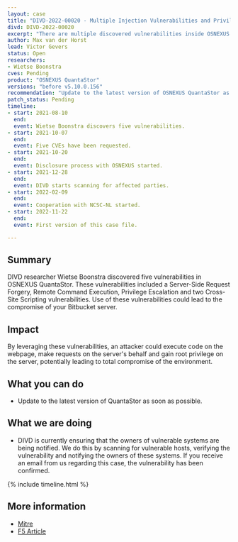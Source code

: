 ```yaml
---
layout: case
title: "DIVD-2022-00020 - Multiple Injection Vulnerabilities and Privilege Escalation in OSNEXUS QuantaStor"
divd: DIVD-2022-00020
excerpt: "There are multiple discovered vulnerabilities inside OSNEXUS QuantaStor involving injection (SSRF, XSS, RCE) and privilege escalation."
author: Max van der Horst
lead: Victor Gevers
status: Open
researchers:
- Wietse Boonstra
cves: Pending
product: "OSNEXUS QuantaStor"
versions: "before v5.10.0.156"
recommendation: "Update to the latest version of OSNEXUS QuantaStor as soon as possible."
patch_status: Pending
timeline:
- start: 2021-08-10
  end:
  event: Wietse Boonstra discovers five vulnerabilities.
- start: 2021-10-07
  end:
  event: Five CVEs have been requested.
- start: 2021-10-20
  end:
  event: Disclosure process with OSNEXUS started.
- start: 2021-12-28
  end:
  event: DIVD starts scanning for affected parties.
- start: 2022-02-09
  end:
  event: Cooperation with NCSC-NL started.
- start: 2022-11-22
  end:
  event: First version of this case file.

---
```


## Summary

DIVD researcher Wietse Boonstra discovered five vulnerabilities in OSNEXUS QuantaStor. These vulnerabilities included a Server-Side Request Forgery, Remote Command Execution, Privilege Escalation and two Cross-Site Scripting vulnerabilities. Use of these vulnerabilities could lead to the compromise of your Bitbucket server.

## Impact

By leveraging these vulnerabilities, an attacker could execute code on the webpage, make requests on the server's behalf and gain root privilege on the server, potentially leading to total compromise of the environment.

## What you can do
- Update to the latest version of QuantaStor as soon as possible.

## What we are doing
* DIVD is currently ensuring that the owners of vulnerable systems are being notified. We do this by scanning for vulnerable hosts, verifying the vulnerability and notifying the owners of these systems. If you receive an email from us regarding this case, the vulnerability has been confirmed. 

{% include timeline.html %}

## More information
* [Mitre](https://cve.mitre.org/cgi-bin/cvename.cgi?name=CVE-2022-21371)
* [F5 Article](https://support.f5.com/csp/article/K21406935)
